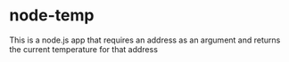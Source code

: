 # node-temp
This is a node.js app that requires an address as an argument and returns the current temperature for that address